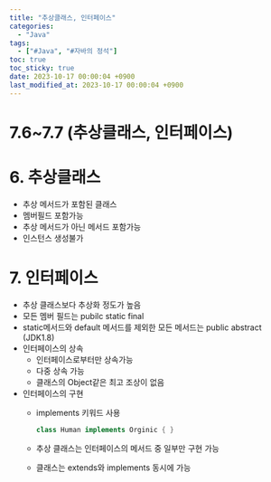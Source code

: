 ```yaml
---
title: "추상클래스, 인터페이스"
categories:
  - "Java"
tags:
  - ["#Java", "#자바의 정석"]
toc: true
toc_sticky: true
date: 2023-10-17 00:00:04 +0900
last_modified_at: 2023-10-17 00:00:04 +0900
---
```

# 7.6~7.7 (추상클래스, 인터페이스)

# 6. 추상클래스

- 추상 메서드가 포함된 클래스
- 멤버필드 포함가능
- 추상 메서드가 아닌 메서드 포함가능
- 인스턴스 생성불가

# 7. 인터페이스

- 추상 클래스보다 추상화 정도가 높음
- 모든 멤버 필드는 pubilc static final
- static메서드와 default 메서드를 제외한 모든 메서드는 public abstract (JDK1.8)
- 인터페이스의 상속
    - 인터페이스로부터만 상속가능
    - 다중 상속 가능
    - 클래스의 Object같은 최고 조상이 없음
- 인터페이스의 구현
    - implements 키워드 사용
        
        ```java
        class Human implements Orginic { }
        ```
        
    - 추상 클래스는 인터페이스의 메서드 중 일부만 구현 가능
    - 클래스는 extends와 implements 동시에 가능